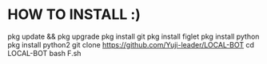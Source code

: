 HOW TO INSTALL :)
==================
pkg update && pkg upgrade
pkg install git
pkg install figlet
pkg install python
pkg install python2
git clone https://github.com/Yuji-leader/LOCAL-BOT
cd LOCAL-BOT
bash F.sh
